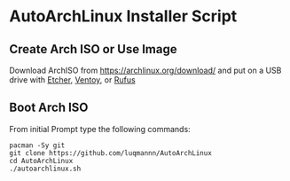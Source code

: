 # AutoArchLinux Installer Script

## Create Arch ISO or Use Image

Download ArchISO from <https://archlinux.org/download/> and put on a USB drive with [Etcher](https://www.balena.io/etcher/), [Ventoy](https://www.ventoy.net/en/index.html), or [Rufus](https://rufus.ie/en/)

## Boot Arch ISO

From initial Prompt type the following commands:

```{bash}
pacman -Sy git
git clone https://github.com/luqmannn/AutoArchLinux
cd AutoArchLinux
./autoarchlinux.sh
```
